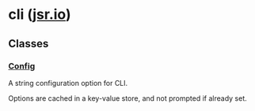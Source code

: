 # cli ([jsr.io](https://jsr.io/@tugrulates/cli))

## Classes

### [Config](https://jsr.io/@tugrulates/cli/doc/~/Config)

A string configuration option for CLI.

Options are cached in a key-value store, and not prompted if already set.
